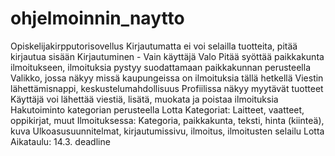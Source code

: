 # ohjelmoinnin_naytto
Opiskelijakirpputorisovellus
Kirjautumatta ei voi selailla tuotteita, pitää kirjautua sisään
Kirjautuminen - Vain käyttäjä Valo
Pitää syöttää paikkakunta ilmoitukseen, ilmoituksia pystyy suodattamaan paikkakunnan perusteella
Valikko, jossa näkyy missä kaupungeissa on ilmoituksia tällä hetkellä
Viestin lähettämisnappi, keskustelumahdollisuus 
Profiilissa näkyy myytävät tuotteet
Käyttäjä voi lähettää viestiä, lisätä, muokata ja poistaa ilmoituksia
Hakutoiminto kategorian perusteella Lotta
Kategoriat: Laitteet, vaatteet, oppikirjat, muut
Ilmoituksessa: Kategoria, paikkakunta, teksti, hinta (kiinteä), kuva
Ulkoasusuunnitelmat, kirjautumissivu, ilmoitus, ilmoitusten selailu Lotta 
Aikataulu: 14.3. deadline 

